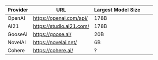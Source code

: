 | Provider | URL                     | Largest Model Size |   |   |
|----------|-------------------------|--------------------|---|---|
| OpenAI   | https://openai.com/api/ | 178B               |   |   |
| AI21         | https://studio.ai21.com/                        |      178B              |   |   |
| GooseAI         | https://goose.ai/                        |    20B                |   |   |
| NovelAI | https://novelai.net/ | 6B | | |
| Cohere | https://cohere.ai/ | ? | | |